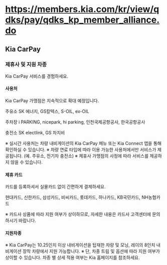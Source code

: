 # https://members.kia.com/kr/view/qdks/pay/qdks_kp_member_alliance.do

## Kia CarPay

### 제휴사 및 지원 차종

Kia CarPay 서비스를 경험하세요.

#### 사용처

Kia CarPay 가맹점은 지속적으로 확대 예정입니다.

주유소
SK 에너지, GS칼텍스, S-OIL, ex-OIL

주차장
i PARKING, nicepark, hi parking, 인천국제공항공사, 한국공항공사

충전소
SK electlink, GS 차지비

※ 실시간 사용처는 차량 내비게이션의 Kia CarPay 메뉴 또는 Kia Connect 앱을 통해 확인하실 수 있습니다.
※ 차량 연료 타입에 따라 이용 가능한 사용처에서만 서비스가 제공됩니다. (예. 주유소, 전기차 충전소)
※ 제휴사 가맹점의 사정에 따라 서비스를 제공하지 않을 수 있습니다.

#### 제휴 카드

카드를 등록하셔서 실물카드 없이 간편하게 결제하세요.

현대카드, 신한카드, 삼성카드, 비씨카드, 롯데카드, 하나카드, KB국민카드, NH농협카드

※ 카드사 상품에 따라 지원 여부가 상이하므로, 자세한 내용은 카드사 고객센터에 문의하시기 바랍니다.

#### 지원차종

※ Kia CarPay는 10.25인치 이상 내비게이션을 탑재한 차량 및 모닝, 레이의 8인치 내비게이션 장착 차량에서 지원 가능합니다.
※ 단, 차종 트림 및 옵션에 따라 지원 여부가 상이할 수 있습니다. 차종 별 상세 적용 여부는 Kia 홈페이지를 참조하세요.